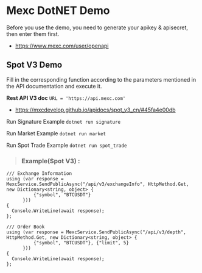 # Mexc DotNET Demo

Before you use the demo, you need to generate your apikey & apisecret, then enter them first.

* <https://www.mexc.com/user/openapi>

## Spot V3 Demo 

Fill in the corresponding function according to the parameters mentioned in the API documentation and execute it. 

**Rest API V3 doc**   `URL = 'https://api.mexc.com'`

* <https://mxcdevelop.github.io/apidocs/spot_v3_cn/#45fa4e00db>

Run Signature Example
`dotnet run signature`

Run Market Example
`dotnet run market`

Run Spot Trade Example
`dotnet run spot_trade`

> ### Example(Spot V3) :

```dotnet
/// Exchange Information
using (var response = MexcService.SendPublicAsync("/api/v3/exchangeInfo", HttpMethod.Get, new Dictionary<string, object> {
          {"symbol", "BTCUSDT"}
      }))
{
  Console.WriteLine(await response);
};

/// Order Book
using (var response = MexcService.SendPublicAsync("/api/v3/depth", HttpMethod.Get, new Dictionary<string, object> {
          {"symbol", "BTCUSDT"}, {"limit", 5}
      }))
{
  Console.WriteLine(await response);
};
```
